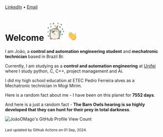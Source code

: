 [LinkedIn](https://www.linkedin.com/in/joão-pedro-gozzoli-b95641301/) &bull;
[Email](joaopedrogozzoli@gmail.com)

# Welcome <img src="happy.gif" height="64px" /> <img src="wave.gif" height="32px" />

I am João, a  **control and automation engineering student** and **mechatronic technician** based in Brazil Br.

Currently, I am studying as a **control and automation engineering** at [Unifei](https://unifei.edu.br) where I study python, C, C++, project management and Ai.

I did my high school education at ETEC Pedro Ferreira alves as a Mechatronic technician in Mogi Mirim.

Here is a random fact about me - I have been on this planet for **7552 days**.

And here is a just a random fact -  **The Barn Owls hearing is so highly developed that they can hunt for their prey in total darkness**.

![JoãoOMago's GitHub Profile View Count](https://komarev.com/ghpvc/?username=JoaoOMago)

<sub>Last updated by Github Actions on 01 Sep, 2024.</sub>
